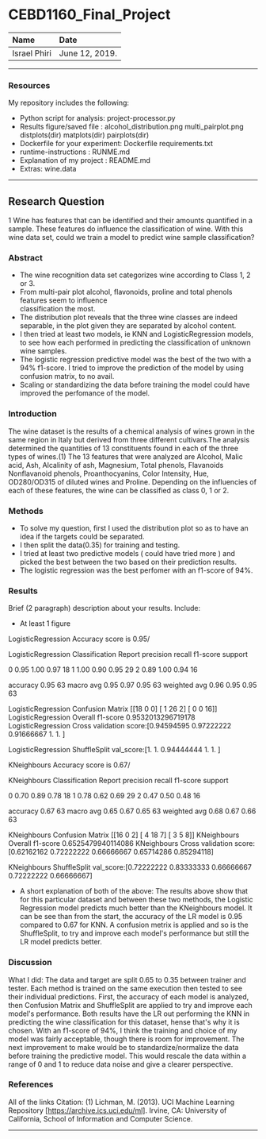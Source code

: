 # CEBD1160_Final_Project

| Name         | Date           |
|:-------------|:---------------|
|Israel Phiri  | June 12, 2019. |

-----

### Resources
My repository includes the following:

- Python script for analysis: project-processor.py
- Results figure/saved file : alcohol_distribution.png multi_pairplot.png distplots(dir) matplots(dir) pairplots(dir)
- Dockerfile for your experiment: Dockerfile  requirements.txt
- runtime-instructions          : RUNME.md
- Explanation of my project : README.md
- Extras: wine.data

-----

## Research Question

1 Wine has features that can be identified and their amounts quantified in a sample. These features do influence the classification of wine. With this wine data set, could we train a model to predict wine sample classification? 

### Abstract

- The wine recognition data set categorizes wine according to Class 1, 2 or 3.  
- From multi-pair plot alcohol, flavonoids, proline and total phenols features seem to influence  
  classification the most. 
- The distribution plot reveals that the three wine classes are indeed separable, in the plot 
  given they are separated by alcohol content. 
- I then tried at least two models, ie KNN and LogisticRegression models, to see how each performed in predicting
  the classification of unknown wine samples. 
- The logistic regression predictive model was the best of the two with a 94% f1-score. I tried to improve the prediction of
  the model by using confusion matrix, to no avail.
- Scaling or standardizing the data before training the model could have improved the perfomance of the model. 

### Introduction

The wine dataset is the results of a chemical analysis of wines grown in the same region in Italy but derived from three different cultivars.The analysis determined the quantities of 13 constituents found in each of the three types of wines.(1)
The 13 features that were analyzed are Alcohol, Malic acid, Ash, Alcalinity of ash, Magnesium, Total phenols, Flavanoids
Nonflavanoid phenols, Proanthocyanins, Color Intensity, Hue, OD280/OD315 of diluted wines and Proline. Depending on the influencies of each of these features, the wine can be classified as class 0, 1 or 2.

### Methods

- To solve my question, first I used the distribution plot so as to have an idea if the targets could be
  separated.
- I then split the data(0.35) for training and testing.
- I tried at least two predictive models ( could have tried more ) and picked the best between the two based on their
  prediction results.
- The logistic regression was the best perfomer with an f1-score of 94%.  

### Results

Brief (2 paragraph) description about your results. Include:

- At least 1 figure


LogisticRegression Accuracy score is 0.95/ 

LogisticRegression Classification Report
precision    recall  f1-score   support

0       0.95      1.00      0.97        18
1       1.00      0.90      0.95        29
2       0.89      1.00      0.94        16

accuracy                           0.95        63
macro avg       0.95      0.97      0.95        63
weighted avg       0.96      0.95      0.95        63

LogisticRegression Confusion Matrix
[[18  0  0]
[ 1 26  2]
[ 0  0 16]]
LogisticRegression Overall f1-score
0.9532013296719178
LogisticRegression Cross validation score:[0.94594595 0.97222222 0.91666667 1.         1.        ]

LogisticRegression ShuffleSplit val_score:[1.         1.         0.94444444 1.         1.        ]



KNeighbours Accuracy score is 0.67/ 

KNeighbours Classification Report
precision    recall  f1-score   support

0       0.70      0.89      0.78        18
1       0.78      0.62      0.69        29
2       0.47      0.50      0.48        16

accuracy                           0.67        63
macro avg       0.65      0.67      0.65        63
weighted avg       0.68      0.67      0.66        63

KNeighbours Confusion Matrix
[[16  0  2]
[ 4 18  7]
[ 3  5  8]]
KNeighbours Overall f1-score
0.6525479940114086
KNeighbours Cross validation score:[0.62162162 0.72222222 0.66666667 0.65714286 0.85294118]

KNeighbours ShuffleSplit val_score:[0.72222222 0.83333333 0.66666667 0.72222222 0.66666667]

- A short explanation of both of the above: The results above show that for this particular dataset and between these two methods, the Logistic Regression model predicts much better than the KNeighbours model. It can be see than from the start, the accuracy of the LR model is 0.95 compared to 0.67 for KNN. A confusion metrix is applied and so is the ShuffleSplit, to try and improve each model's performance but still the LR model predicts better.

### Discussion
What I did:
The data and target are split 0.65 to 0.35 between trainer and tester. Each method is trained on the same execution then tested to see their individual predictions. First, the accuracy of each model is analyzed, then Confusion Matrix and ShuffleSplit are applied to try and improve each model's performance. Both results have the LR out performing the KNN in predicting the wine classification for this dataset, hense that's why it is chosen. 
With an f1-score of 94%, I think the training and choice of my model was fairly acceptable, though there is room for
improvement.
The next improvement to make would be  to standardize/normalize the data before training the predictive model. This would rescale the data within a range of 0 and 1 to reduce data noise and give a clearer perspective.

### References
All of the links
Citation:
(1) Lichman, M. (2013). UCI Machine Learning Repository [https://archive.ics.uci.edu/ml].
 Irvine, CA: University of California, School of Information and Computer Science.

-------
